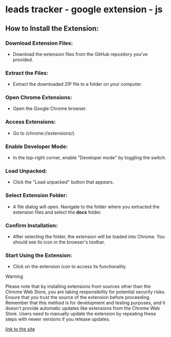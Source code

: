 # leads tracker - google extension - js

## How to Install the Extension:

### Download Extension Files:
  - Download the extension files from the GitHub repository you've provided.
### Extract the Files:
  - Extract the downloaded ZIP file to a folder on your computer.
### Open Chrome Extensions:
  - Open the Google Chrome browser.
### Access Extensions:
  - Go to (chrome://extensions/).
### Enable Developer Mode:
  - In the top-right corner, enable "Developer mode" by toggling the switch.
### Load Unpacked:
  - Click the "Load unpacked" button that appears.
### Select Extension Folder:
  - A file dialog will open. Navigate to the folder where you extracted the extension files and select the **docs** folder.
### Confirm Installation:
  - After selecting the folder, the extension will be loaded into Chrome. You should see its icon in the browser's toolbar.
### Start Using the Extension:
  - Click on the extension icon to access its functionality.
> [!WARNING]
> Please note that by installing extensions from sources other than the Chrome Web Store, you are taking responsibility for potential security risks. Ensure that you trust the source of the extension before proceeding.
> Remember that this method is for development and testing purposes, and it doesn't provide automatic updates like extensions from the Chrome Web Store. Users need to manually update the extension by repeating these steps with newer versions if you release updates.

[link to the site](https://karpykov-ali.github.io/leads-tracker-googleExtension-js/)
